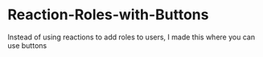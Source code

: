 # Reaction-Roles-with-Buttons
Instead of using reactions to add roles to users, I made this where you can use buttons
